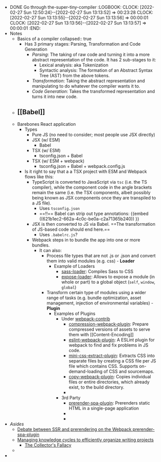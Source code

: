 - DONE Go through the-super-tiny-compiler
  :LOGBOOK:
  CLOCK: [2022-02-27 Sun 12:50:24]--[2022-02-27 Sun 13:13:52] =>  00:23:28
  CLOCK: [2022-02-27 Sun 13:13:55]--[2022-02-27 Sun 13:13:56] =>  00:00:01
  CLOCK: [2022-02-27 Sun 13:13:56]--[2022-02-27 Sun 13:13:57] =>  00:00:01
  :END:
- Notes
	- Basics of a compiler
	  collapsed:: true
		- Has 3 primary stages: Parsing, Transformation and Code Generation
			- *Parsing*: The taking of raw code and turning it into a more abstract representation of the code. It has 2 sub-stages to it:
				- Lexical analysis: aka Tokenization
				- Syntactic analysis: The formation of an Abstract Syntax Tree (AST) from the above tokens.
			- *Transformation*: Taking the abstract representation and manipulating to do whatever the compiler wants it to.
			- *Code Generation*: Takes the transformed representation and turns it into new code.
	- [[Babel]]
		-
	- Barebones React application
		- Types
			- Pure JS (no need to consider; most people use JSX directly)
			- JSX (w/ ESM)
				- Babel
			- TSX (w/ ESM)
				- tsconfig.json + Babel
			- TSX (w/ ESM + webpack)
				- tsconfig.json + Babel + webpack.config.js
		- Is it right to say that a a TSX project with ESM and Webpack flows like this:
			- TypeScript is converted to JavaScript via `tsc` (i.e. the TS compiler), while the component code in the angle brackets remain the same (i.e. the TSX components, albeit possibly being known as JSX components once they are transpiled to a JS file).
				- Uses `tsconfig.json`
				- ==‼️== Babel can strip out type annotations: {{embed ((621b1ec2-662a-4c0c-be0a-c2a71365b240)) }}
			- JSX is then converted to JS via Babel. ==The transformation of JS-based code should end here.==
				- Uses `.babelrc.js`?
			- Webpack steps in to bundle the app into one or more bundles.
				- It can also:
					- Process file types that are not .js or .json and convert them into valid modules (e.g. css) - **Loader**
						- Example of Loaders
							- [sass-loader](https://github.com/webpack-contrib/sass-loader): Compiles Sass to CSS
							- [expose-loader](https://github.com/webpack-contrib/expose-loader): Allows to expose a module (in whole or part) to a global object (`self`, `window`, `global`)
					- Transform certain type of modules using a wider range of tasks (e.g. bundle optimization, asset management, injection of environmental variables) - **Plugin**
						- Examples of Plugins
							- Under [webpack-contrib](https://github.com/webpack-contrib)
								- [compression-webpack-plugin](https://github.com/webpack-contrib/compression-webpack-plugin): Prepare compressed versions of assets to serve them with [[Content-Encoding]]
								- [eslint-webpack-plugin](https://github.com/webpack-contrib/eslint-webpack-plugin): A ESLint plugin for webpack to find and fix problems in JS code.
								- [mini-css-extract-plugin](https://github.com/webpack-contrib/mini-css-extract-plugin): Extracts CSS into separate files by creating a CSS file per JS file which contains CSS. Supports on-demand-loading of CSS and sourcemaps.
								- [copy-webpack-plugin](https://github.com/webpack-contrib/copy-webpack-plugin#copy-webpack-plugin): Copies individual files or entire directories, which already exist, to the build directory.
								-
							- 3rd Party
								- [prerender-spa-plugin](https://github.com/chrisvfritz/prerender-spa-plugin): Prerenders static HTML in a single-page application
								-
								-
- *Asides*
	- [Debate between SSR and prerendering on the Webpack prerender-spa-plugin](https://github.com/chrisvfritz/prerender-spa-plugin/issues/477)
	- [Managing knowledge cycles to efficiently organize writing projects](https://zettelkasten.de/posts/knowledge-cycle-efficiently-organize-writing-projects/)
		- [The Collector's Fallacy](https://zettelkasten.de/posts/collectors-fallacy/)
	-
-